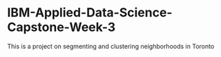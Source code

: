 # IBM-Applied-Data-Science-Capstone-Week-3

This is a project on segmenting and clustering neighborhoods in Toronto
